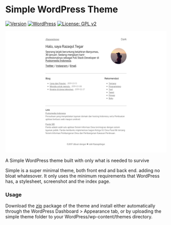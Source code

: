 
Simple WordPress Theme
====

[![Version](https://img.shields.io/badge/version-1.0-orange.svg)](https://github.com/razaqultegar/simple/releases) [![WordPress](https://img.shields.io/wordpress/v/akismet.svg)]() [![License: GPL v2](https://img.shields.io/badge/License-GPL%20v2-blue.svg)](https://github.com/razaqultegar/simple/blob/master/LICENSE)

![Screenshot](screenshot.png)

A Simple WordPress theme built with only what is needed to survive

Simple is a super minimal theme, both front end and back end. adding no bloat whatesover. It only uses the minimum requirements that WordPress has, a stylesheet, screenshot and the index page.

### Usage

Download the <a href="https://github.com/razaqultegar/simple/releases">zip</a> package of the theme and install either automatically through the WordPress Dashboard > Appearance tab, or by uploading the simple theme folder to your WordPress/wp-content/themes directory.
